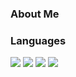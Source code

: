 ### About Me



### Languages

<IMG src="https://img.shields.io/badge/-Python-blue?logo=python&logoColor=yellow&style=for-the-badge" />
<IMG src="https://img.shields.io/badge/-Javascript-yellow?logo=javascript&style=for-the-badge" />
<IMG src="https://img.shields.io/badge/-NodeJs-green?logo=#339933&style=for-the-badge" />
<IMG src="https://img.shields.io/badge/-Ruby-red?logo=ruby&style=for-the-badge" />
